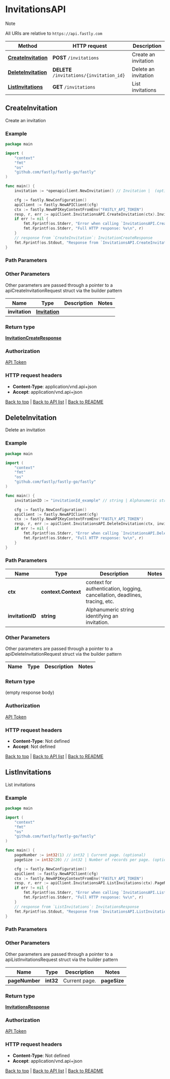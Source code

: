 # InvitationsAPI

> [!NOTE]
> All URIs are relative to `https://api.fastly.com`

Method | HTTP request | Description
------------- | ------------- | -------------
[**CreateInvitation**](InvitationsAPI.md#CreateInvitation) | **POST** `/invitations` | Create an invitation
[**DeleteInvitation**](InvitationsAPI.md#DeleteInvitation) | **DELETE** `/invitations/{invitation_id}` | Delete an invitation
[**ListInvitations**](InvitationsAPI.md#ListInvitations) | **GET** `/invitations` | List invitations



## CreateInvitation

Create an invitation



### Example

```go
package main

import (
    "context"
    "fmt"
    "os"
    "github.com/fastly/fastly-go/fastly"
)

func main() {
    invitation := *openapiclient.NewInvitation() // Invitation |  (optional)

    cfg := fastly.NewConfiguration()
    apiClient := fastly.NewAPIClient(cfg)
    ctx := fastly.NewAPIKeyContextFromEnv("FASTLY_API_TOKEN")
    resp, r, err := apiClient.InvitationsAPI.CreateInvitation(ctx).Invitation(invitation).Execute()
    if err != nil {
        fmt.Fprintf(os.Stderr, "Error when calling `InvitationsAPI.CreateInvitation`: %v\n", err)
        fmt.Fprintf(os.Stderr, "Full HTTP response: %v\n", r)
    }
    // response from `CreateInvitation`: InvitationCreateResponse
    fmt.Fprintf(os.Stdout, "Response from `InvitationsAPI.CreateInvitation`: %v\n", resp)
}
```

### Path Parameters



### Other Parameters

Other parameters are passed through a pointer to a apiCreateInvitationRequest struct via the builder pattern


Name | Type | Description  | Notes
------------- | ------------- | ------------- | -------------
 **invitation** | [**Invitation**](Invitation.md) |  | 

### Return type

[**InvitationCreateResponse**](InvitationCreateResponse.md)

### Authorization

[API Token](https://www.fastly.com/documentation/reference/api/#authentication)

### HTTP request headers

- **Content-Type**: application/vnd.api+json
- **Accept**: application/vnd.api+json

[Back to top](#) | [Back to API list](../README.md#documentation-for-api-endpoints) | [Back to README](../README.md)


## DeleteInvitation

Delete an invitation



### Example

```go
package main

import (
    "context"
    "fmt"
    "os"
    "github.com/fastly/fastly-go/fastly"
)

func main() {
    invitationID := "invitationId_example" // string | Alphanumeric string identifying an invitation.

    cfg := fastly.NewConfiguration()
    apiClient := fastly.NewAPIClient(cfg)
    ctx := fastly.NewAPIKeyContextFromEnv("FASTLY_API_TOKEN")
    resp, r, err := apiClient.InvitationsAPI.DeleteInvitation(ctx, invitationID).Execute()
    if err != nil {
        fmt.Fprintf(os.Stderr, "Error when calling `InvitationsAPI.DeleteInvitation`: %v\n", err)
        fmt.Fprintf(os.Stderr, "Full HTTP response: %v\n", r)
    }
}
```

### Path Parameters


Name | Type | Description  | Notes
------------- | ------------- | ------------- | -------------
**ctx** | **context.Context** | context for authentication, logging, cancellation, deadlines, tracing, etc.
**invitationID** | **string** | Alphanumeric string identifying an invitation. | 

### Other Parameters

Other parameters are passed through a pointer to a apiDeleteInvitationRequest struct via the builder pattern


Name | Type | Description  | Notes
------------- | ------------- | ------------- | -------------


### Return type

 (empty response body)

### Authorization

[API Token](https://www.fastly.com/documentation/reference/api/#authentication)

### HTTP request headers

- **Content-Type**: Not defined
- **Accept**: Not defined

[Back to top](#) | [Back to API list](../README.md#documentation-for-api-endpoints) | [Back to README](../README.md)


## ListInvitations

List invitations



### Example

```go
package main

import (
    "context"
    "fmt"
    "os"
    "github.com/fastly/fastly-go/fastly"
)

func main() {
    pageNumber := int32(1) // int32 | Current page. (optional)
    pageSize := int32(20) // int32 | Number of records per page. (optional) (default to 20)

    cfg := fastly.NewConfiguration()
    apiClient := fastly.NewAPIClient(cfg)
    ctx := fastly.NewAPIKeyContextFromEnv("FASTLY_API_TOKEN")
    resp, r, err := apiClient.InvitationsAPI.ListInvitations(ctx).PageNumber(pageNumber).PageSize(pageSize).Execute()
    if err != nil {
        fmt.Fprintf(os.Stderr, "Error when calling `InvitationsAPI.ListInvitations`: %v\n", err)
        fmt.Fprintf(os.Stderr, "Full HTTP response: %v\n", r)
    }
    // response from `ListInvitations`: InvitationsResponse
    fmt.Fprintf(os.Stdout, "Response from `InvitationsAPI.ListInvitations`: %v\n", resp)
}
```

### Path Parameters



### Other Parameters

Other parameters are passed through a pointer to a apiListInvitationsRequest struct via the builder pattern


Name | Type | Description  | Notes
------------- | ------------- | ------------- | -------------
 **pageNumber** | **int32** | Current page. |  **pageSize** | **int32** | Number of records per page. | [default to 20]

### Return type

[**InvitationsResponse**](InvitationsResponse.md)

### Authorization

[API Token](https://www.fastly.com/documentation/reference/api/#authentication)

### HTTP request headers

- **Content-Type**: Not defined
- **Accept**: application/vnd.api+json

[Back to top](#) | [Back to API list](../README.md#documentation-for-api-endpoints) | [Back to README](../README.md)
